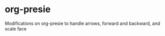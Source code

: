 org-presie
==========

Modifications on org-presie to handle arrows, forward and backward, and scale face
